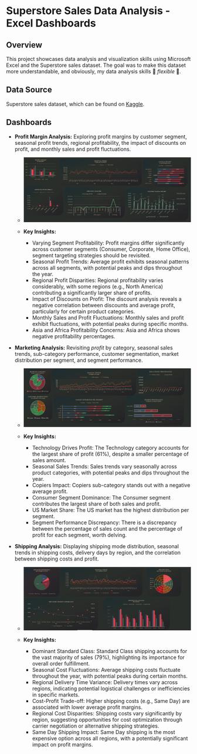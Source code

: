 # Superstore Sales Data Analysis - Excel Dashboards

## Overview

This project showcases data analysis and visualization skills using Microsoft Excel and the Superstore sales dataset. The goal was to make this dataset more understandable, and obviously, my data analysis skills 💪 *flexible* 💪.

## Data Source

Superstore sales dataset, which can be found on [Kaggle](https://www.kaggle.com/datasets/rohitsahoo/sales-forecasting).

## Dashboards

*   **Profit Margin Analysis:** Exploring profit margins by customer segment, seasonal profit trends, regional profitability, the impact of discounts on profit, and monthly sales and profit fluctuations.
    *   ![Profit Margin Dashboard](png/profit.png)

    *   **Key Insights:**
        *   Varying Segment Profitability: Profit margins differ significantly across customer segments (Consumer, Corporate, Home Office), segment targeting strategies should be revisited.
        *   Seasonal Profit Trends: Average profit exhibits seasonal patterns across all segments, with potential peaks and dips throughout the year.
        *   Regional Profit Disparities: Regional profitability varies considerably, with some regions (e.g., North America) contributing a significantly larger share of profits.
        *   Impact of Discounts on Profit: The discount analysis reveals a negative correlation between discounts and average profit, particularly for certain product categories.
        *   Monthly Sales and Profit Fluctuations: Monthly sales and profit exhibit fluctuations, with potential peaks during specific months.
        *   Asia and Africa Profitability Concerns: Asia and Africa shows negative profitability percentages.
 

*   **Marketing Analysis:** Revisiting *profit* by category, seasonal sales trends, sub-category performance, customer segmentation, market distribution per segment, and segment performance.
    *   ![Marketing Dashboard](png/marketing.png)

    *   **Key Insights:**
        *   Technology Drives Profit: The Technology category accounts for the largest share of profit (61%), despite a smaller percentage of sales amount.
        *   Seasonal Sales Trends: Sales trends vary seasonally across product categories, with potential peaks and dips throughout the year.
        *   Copiers Impact: Copiers sub-category stands out with a negative average profit.
        *   Consumer Segment Dominance: The Consumer segment contributes the largest share of both sales and profit.
        *   US Market Share: The US market has the highest distribution per segment.
        *   Segment Performance Discrepancy: There is a discrepancy between the percentage of sales count and the percentage of profit for each segment, worth delving.

*   **Shipping Analysis:** Displaying shipping mode distribution, seasonal trends in shipping costs, delivery days by region, and the correlation between shipping costs and profit.
    *   ![Shipping Analysis Dashboard](png/logistics.png)

    *   **Key Insights:**
        *   Dominant Standard Class: Standard Class shipping accounts for the vast majority of sales (79%), highlighting its importance for overall order fulfillment.
        *   Seasonal Cost Fluctuations: Average shipping costs fluctuate throughout the year, with potential peaks during certain months.
        *   Regional Delivery Time Variance: Delivery times vary across regions, indicating potential logistical challenges or inefficiencies in specific markets.
        *   Cost-Profit Trade-off: Higher shipping costs (e.g., Same Day) are associated with lower average profit margins.
        *   Regional Cost Disparities: Shipping costs vary significantly by region, suggesting opportunities for cost optimization through carrier negotiation or alternative shipping strategies.
        *   Same Day Shipping Impact: Same Day shipping is the most expensive option across all regions, with a potentially significant impact on profit margins.
